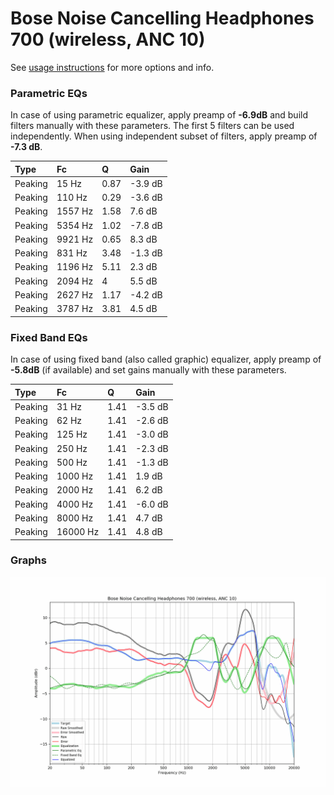 # Bose Noise Cancelling Headphones 700 (wireless, ANC 10)
See [usage instructions](https://github.com/jaakkopasanen/AutoEq#usage) for more options and info.

### Parametric EQs
In case of using parametric equalizer, apply preamp of **-6.9dB** and build filters manually
with these parameters. The first 5 filters can be used independently.
When using independent subset of filters, apply preamp of **-7.3 dB**.

| Type    | Fc      |    Q | Gain    |
|:--------|:--------|:-----|:--------|
| Peaking | 15 Hz   | 0.87 | -3.9 dB |
| Peaking | 110 Hz  | 0.29 | -3.6 dB |
| Peaking | 1557 Hz | 1.58 | 7.6 dB  |
| Peaking | 5354 Hz | 1.02 | -7.8 dB |
| Peaking | 9921 Hz | 0.65 | 8.3 dB  |
| Peaking | 831 Hz  | 3.48 | -1.3 dB |
| Peaking | 1196 Hz | 5.11 | 2.3 dB  |
| Peaking | 2094 Hz | 4    | 5.5 dB  |
| Peaking | 2627 Hz | 1.17 | -4.2 dB |
| Peaking | 3787 Hz | 3.81 | 4.5 dB  |

### Fixed Band EQs
In case of using fixed band (also called graphic) equalizer, apply preamp of **-5.8dB**
(if available) and set gains manually with these parameters.

| Type    | Fc       |    Q | Gain    |
|:--------|:---------|:-----|:--------|
| Peaking | 31 Hz    | 1.41 | -3.5 dB |
| Peaking | 62 Hz    | 1.41 | -2.6 dB |
| Peaking | 125 Hz   | 1.41 | -3.0 dB |
| Peaking | 250 Hz   | 1.41 | -2.3 dB |
| Peaking | 500 Hz   | 1.41 | -1.3 dB |
| Peaking | 1000 Hz  | 1.41 | 1.9 dB  |
| Peaking | 2000 Hz  | 1.41 | 6.2 dB  |
| Peaking | 4000 Hz  | 1.41 | -6.0 dB |
| Peaking | 8000 Hz  | 1.41 | 4.7 dB  |
| Peaking | 16000 Hz | 1.41 | 4.8 dB  |

### Graphs
![](./Bose%20Noise%20Cancelling%20Headphones%20700%20(wireless,%20ANC%2010).png)